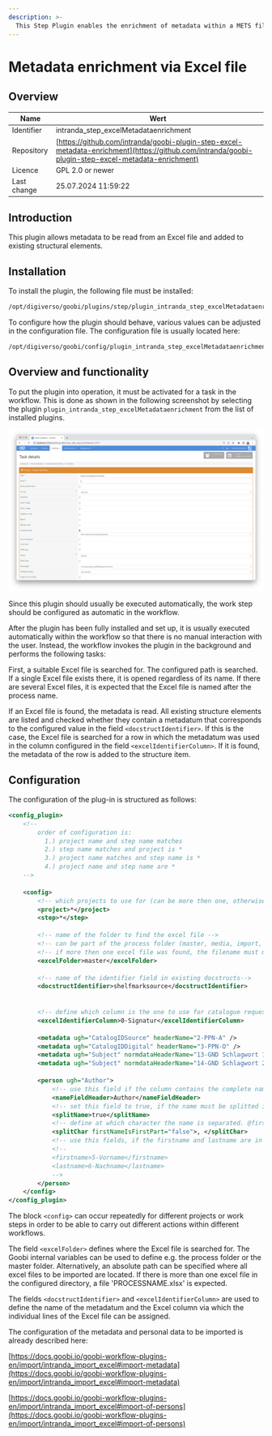 ```yaml
---
description: >-
  This Step Plugin enables the enrichment of metadata within a METS file based on data from an Excel file.
---
```


# Metadata enrichment via Excel file

## Overview

Name                     | Wert
-------------------------|-----------
Identifier               | intranda_step_excelMetadataenrichment
Repository               | [https://github.com/intranda/goobi-plugin-step-excel-metadata-enrichment](https://github.com/intranda/goobi-plugin-step-excel-metadata-enrichment)
Licence              | GPL 2.0 or newer 
Last change    | 25.07.2024 11:59:22


## Introduction
This plugin allows metadata to be read from an Excel file and added to existing structural elements.


## Installation
To install the plugin, the following file must be installed:

```bash
/opt/digiverso/goobi/plugins/step/plugin_intranda_step_excelMetadataenrichment-base.jar
```

To configure how the plugin should behave, various values can be adjusted in the configuration file. The configuration file is usually located here:

```bash
/opt/digiverso/goobi/config/plugin_intranda_step_excelMetadataenrichment.xml
```


## Overview and functionality
To put the plugin into operation, it must be activated for a task in the workflow. This is done as shown in the following screenshot by selecting the plugin `plugin_intranda_step_excelMetadataenrichment` from the list of installed plugins.

![Integration in den Workflow](images/goobi-plugin-step-excel-metadata-enrichment_screen1_en.png)

Since this plugin should usually be executed automatically, the work step should be configured as automatic in the workflow.

After the plugin has been fully installed and set up, it is usually executed automatically within the workflow so that there is no manual interaction with the user. Instead, the workflow invokes the plugin in the background and performs the following tasks:

First, a suitable Excel file is searched for. The configured path is searched. If a single Excel file exists there, it is opened regardless of its name. If there are several Excel files, it is expected that the Excel file is named after the process name.

If an Excel file is found, the metadata is read. All existing structure elements are listed and checked whether they contain a metadatum that corresponds to the configured value in the field `<docstructIdentifier>`. If this is the case, the Excel file is searched for a row in which the metadatum was used in the column configured in the field `<excelIdentifierColumn>`. If it is found, the metadata of the row is added to the structure item.


## Configuration
The configuration of the plug-in is structured as follows:

```xml
<config_plugin>
    <!--
        order of configuration is:
          1.) project name and step name matches
          2.) step name matches and project is *
          3.) project name matches and step name is *
          4.) project name and step name are *
    -->

    <config>
        <!-- which projects to use for (can be more then one, otherwise use *) -->
        <project>*</project>
        <step>*</step>

        <!-- name of the folder to find the excel file -->
        <!-- can be part of the process folder (master, media, import, ...) or an absolute path -->
        <!-- if more then one excel file was found, the filename must match the process name -->
        <excelFolder>master</excelFolder>

        <!-- name of the identifier field in existing docstructs-->
        <docstructIdentifier>shelfmarksource</docstructIdentifier>


        <!-- define which column is the one to use for catalogue requests -->
        <excelIdentifierColumn>0-Signatur</excelIdentifierColumn>

        <metadata ugh="CatalogIDSource" headerName="2-PPN-A" />
        <metadata ugh="CatalogIDDigital" headerName="3-PPN-O" />
        <metadata ugh="Subject" normdataHeaderName="13-GND Schlagwort 1" headerName="13a-GND Schlagwort 1"/>
        <metadata ugh="Subject" normdataHeaderName="14-GND Schlagwort 2" headerName="14a-GND Schlagwort 2"/>

        <person ugh="Author">
            <!-- use this field if the column contains the complete name -->
            <nameFieldHeader>Author</nameFieldHeader>
            <!-- set this field to true, if the name must be splitted into first- and lastname. The complete name gets written into lastname -->
            <splitName>true</splitName>
            <!-- define at which character the name is separated. @firstNameIsFirstPart defines, if the firstname is the first or last part of the name -->
            <splitChar firstNameIsFirstPart="false">, </splitChar>
            <!-- use this fields, if the firstname and lastname are in different columns -->
            <!--
            <firstname>5-Vorname</firstname>
            <lastname>6-Nachname</lastname>
            -->
        </person>
    </config>
</config_plugin>
 ```

 The block `<config>` can occur repeatedly for different projects or work steps in order to be able to carry out different actions within different workflows.

 The field `<excelFolder>` defines where the Excel file is searched for. The Goobi internal variables can be used to define e.g. the process folder or the master folder. Alternatively, an absolute path can be specified where all excel files to be imported are located. If there is more than one excel file in the configured directory, a file 'PROCESSNAME.xlsx' is expected.

 The fields `<docstructIdentifier>` and `<excelIdentifierColumn>` are used to define the name of the metadatum and the Excel column via which the individual lines of the Excel file can be assigned.

 The configuration of the metadata and personal data to be imported is already described here:

[https://docs.goobi.io/goobi-workflow-plugins-en/import/intranda_import_excel#import-metadata](https://docs.goobi.io/goobi-workflow-plugins-en/import/intranda_import_excel#import-metadata)

[https://docs.goobi.io/goobi-workflow-plugins-en/import/intranda_import_excel#import-of-persons](https://docs.goobi.io/goobi-workflow-plugins-en/import/intranda_import_excel#import-of-persons)